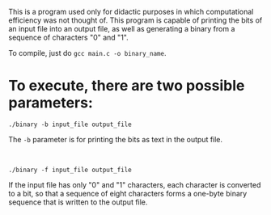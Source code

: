 This is a program used only for didactic purposes in which computational efficiency was not thought of.
This program is capable of printing the bits of an input file into an output file, as well as generating a binary from a sequence of characters "0" and "1".

To compile, just do `gcc main.c -o binary_name`.


# To execute, there are two possible parameters:

`./binary -b input_file output_file`

The `-b` parameter is for printing the bits as text in the output file.

<br />

`./binary -f input_file output_file`

If the input file has only "0" and "1" characters, each character is converted to a bit, so that a sequence of eight characters forms a one-byte binary sequence that is written to the output file.
